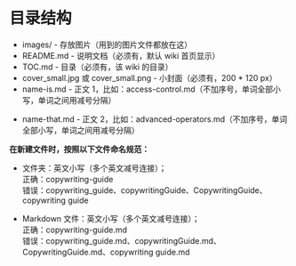 # 目录结构

- images/ - 存放图片（用到的图片文件都放在这）
- README.md - 说明文档（必须有，默认 wiki 首页显示）
- TOC.md - 目录（必须有，该 wiki 的目录）
- cover_small.jpg 或 cover_small.png - 小封面（必须有，200 * 120 px）
- name-is.md - 正文 1，比如：access-control.md（不加序号，单词全部小写，单词之间用减号分隔）
* name-that.md - 正文 2，比如：advanced-operators.md（不加序号，单词全部小写，单词之间用减号分隔）
  
**在新建文件时，按照以下文件命名规范：**
  
- 文件夹：英文小写（多个英文减号连接）；  
正确：copywriting-guide  
错误：copywriting_guide、copywritingGuide、CopywritingGuide、copywriting guide

- Markdown 文件：英文小写（多个英文减号连接）；  
正确：copywriting-guide.md  
错误：copywriting_guide.md、copywritingGuide.md、CopywritingGuide.md、copywriting guide.md